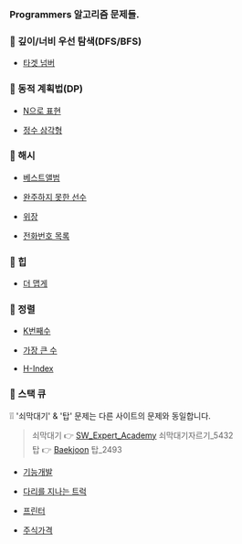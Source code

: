 ### Programmers 알고리즘 문제들.

### &#128205; 깊이/너비 우선 탐색(DFS/BFS)
- [타겟 넘버](https://programmers.co.kr/learn/courses/30/lessons/43165?language=java)

### &#128205; 동적 계획법(DP)
- [N으로 표현](https://programmers.co.kr/learn/courses/30/lessons/42895?language=java)

- [정수 삼각형](https://programmers.co.kr/learn/courses/30/lessons/43105?language=java)

### &#128205; 해시
- [베스트앨범](https://programmers.co.kr/learn/courses/30/lessons/42579)

- [완주하지 못한 선수](https://programmers.co.kr/learn/courses/30/lessons/42576)

- [위장](https://programmers.co.kr/learn/courses/30/lessons/42578)

- [전화번호 목록](https://programmers.co.kr/learn/courses/30/lessons/42579?language=java)

### &#128205; 힙
- [더 맵게](https://programmers.co.kr/learn/courses/30/lessons/42626?language=java)

### &#128205; 정렬
- [K번째수](https://programmers.co.kr/learn/courses/30/lessons/42748?language=java)

- [가장 큰 수](https://programmers.co.kr/learn/courses/30/lessons/42746?language=java)

- [H-Index](https://programmers.co.kr/learn/courses/30/lessons/42747?language=java)

### &#128205; 스택 큐
&#10069;&#10069; '쇠막대기' & '탑' 문제는 다른 사이트의 문제와 동일합니다.  
> 쇠막대기 &#128073; [SW_Expert_Academy](https://github.com/soomin0328/Algorithm/tree/master/Algorithm/src/SW_Expert_Academy) 쇠막대기자르기_5432  
> 탑 &#128073; [Baekjoon](https://github.com/soomin0328/Algorithm/tree/master/Algorithm/src/Baekjoon) 탑_2493

- [기능개발](https://programmers.co.kr/learn/courses/30/lessons/42586?language=java)

- [다리를 지나는 트럭](https://programmers.co.kr/learn/courses/30/lessons/42583?language=java)

- [프린터](https://programmers.co.kr/learn/courses/30/lessons/42587?language=java)

- [주식가격](https://programmers.co.kr/learn/courses/30/lessons/42584?language=java)